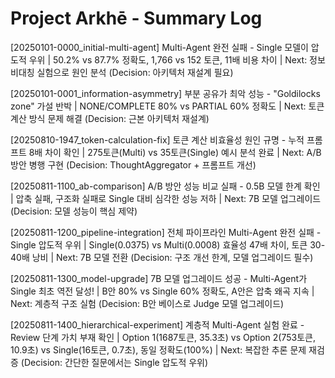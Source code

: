 # Project Arkhē - Summary Log

[20250101-0000_initial-multi-agent] Multi-Agent 완전 실패 - Single 모델이 압도적 우위 | 50.2% vs 87.7% 정확도, 1,766 vs 152 토큰, 11배 비용 차이 | Next: 정보 비대칭 실험으로 원인 분석 (Decision: 아키텍처 재설계 필요)

[20250101-0001_information-asymmetry] 부분 공유가 최악 성능 - "Goldilocks zone" 가설 반박 | NONE/COMPLETE 80% vs PARTIAL 60% 정확도 | Next: 토큰 계산 방식 문제 해결 (Decision: 근본 아키텍처 재설계)

[20250810-1947_token-calculation-fix] 토큰 계산 비효율성 원인 규명 - 누적 프롬프트 8배 차이 확인 | 275토큰(Multi) vs 35토큰(Single) 예시 분석 완료 | Next: A/B 방안 병행 구현 (Decision: ThoughtAggregator + 프롬프트 개선)

[20250811-1100_ab-comparison] A/B 방안 성능 비교 실패 - 0.5B 모델 한계 확인 | 압축 실패, 구조화 실패로 Single 대비 심각한 성능 저하 | Next: 7B 모델 업그레이드 (Decision: 모델 성능이 핵심 제약)

[20250811-1200_pipeline-integration] 전체 파이프라인 Multi-Agent 완전 실패 - Single 압도적 우위 | Single(0.0375) vs Multi(0.0008) 효율성 47배 차이, 토큰 30-40배 낭비 | Next: 7B 모델 전환 (Decision: 구조 개선 한계, 모델 업그레이드 필수)

[20250811-1300_model-upgrade] 7B 모델 업그레이드 성공 - Multi-Agent가 Single 최초 역전 달성! | B안 80% vs Single 60% 정확도, A안은 압축 왜곡 지속 | Next: 계층적 구조 실험 (Decision: B안 베이스로 Judge 모델 업그레이드)

[20250811-1400_hierarchical-experiment] 계층적 Multi-Agent 실험 완료 - Review 단계 가치 부재 확인 | Option 1(1687토큰, 35.3초) vs Option 2(753토큰, 10.9초) vs Single(16토큰, 0.7초), 동일 정확도(100%) | Next: 복잡한 추론 문제 재검증 (Decision: 간단한 질문에서는 Single 압도적 우위)